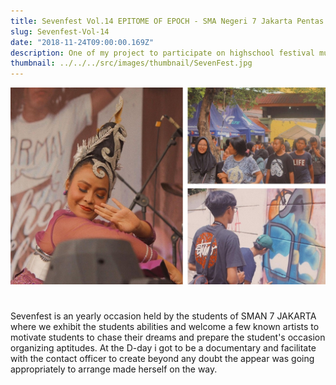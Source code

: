 ```yaml
---
title: Sevenfest Vol.14 EPITOME OF EPOCH - SMA Negeri 7 Jakarta Pentas Seni
slug: Sevenfest-Vol-14
date: "2018-11-24T09:00:00.169Z"
description: One of my project to participate on highschool festival mural SMAN 7 Jakarta event some of included known graffiti artist in Jakarta.
thumbnail: ../../../src/images/thumbnail/SevenFest.jpg
---
```

![](./SevenfestVolXIV.jpg)

<h1 class="mt-8 mb-4"></h1>

Sevenfest is an yearly occasion held by the students of SMAN 7 JAKARTA where we exhibit the students abilities and welcome a few known artists to motivate students to chase their dreams and prepare the student's occasion organizing aptitudes. At the D-day i got to be a documentary and facilitate with the contact officer to create beyond any doubt the appear was going appropriately to arrange made herself on the way.


